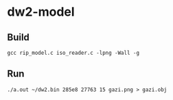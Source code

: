 # dw2-model

## Build

`gcc rip_model.c iso_reader.c -lpng -Wall -g`

## Run

`./a.out ~/dw2.bin 285e8 27763 15 gazi.png > gazi.obj`
